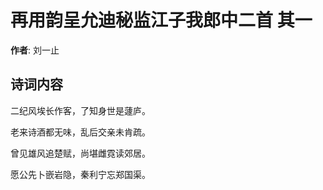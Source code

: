 # 再用韵呈允迪秘监江子我郎中二首  其一

**作者**: 刘一止

## 诗词内容

二纪风埃长作客，了知身世是蘧庐。

老来诗酒都无味，乱后交亲未肯疏。

曾见雄风追楚赋，尚堪雌霓读郊居。

愿公先卜嵌岩隐，秦利宁忘郑国渠。

